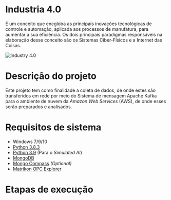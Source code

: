 # Industria 4.0
É um conceito que encgloba as principais inovações tecnológicas de controle e automação, aplicada aos processos de manufatura, para aumentar a sua eficiência. Os dois principais paradigmas responsáveis na elaboração desse conceito são os Sistemas Ciber-Físicos e a Internet das Coisas.

![Industry 4.0](https://github.com/Fmoreira12/Industry4.0/blob/master/Industry%204.0.png)


# Descrição do projeto
Este projeto tem como finalidade a coleta de dados, de onde estes são transferidos em rede por meio do Sistema de mensagem Apache Kafka para o ambiente de nuvem da *Amazon Web Services* (AWS), de onde esses serão preparados e analisados.

# Requisitos de sistema
- Windows 7/9/10
- [Python 3.8.3](https://www.python.org/downloads/release/python-383/)
- [Python 3.9](https://www.python.org/downloads/release/python-390/) (Para o *Simulated AI*)
- [MongoDB](https://www.mongodb.com/)
- [Mongo Compass](https://www.mongodb.com/products/compass) *(Optional)*
- [Matrikon OPC Explorer](https://www.matrikonopc.com/downloads/176/software/index.aspx)

# Etapas de execução




